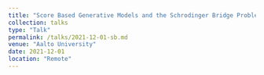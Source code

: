 ```yaml
---
title: "Score Based Generative Models and the Schrodinger Bridge Problem"
collection: talks
type: "Talk"
permalink: /talks/2021-12-01-sb.md
venue: "Aalto University"
date: 2021-12-01
location: "Remote"
---
```



